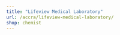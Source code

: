 ```yaml
---
title: "Lifeview Medical Laboratory"
url: /accra/lifeview-medical-laboratory/
shop: chemist
---
```

